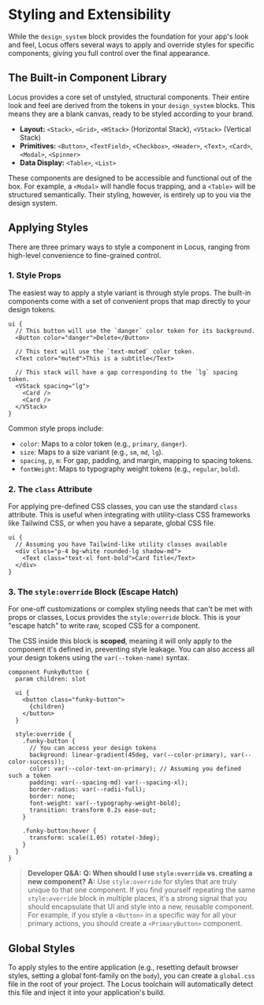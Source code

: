 # Styling and Extensibility

While the `design_system` block provides the foundation for your app's look and feel, Locus offers several ways to apply and override styles for specific components, giving you full control over the final appearance.

## The Built-in Component Library

Locus provides a core set of unstyled, structural components. Their entire look and feel are derived from the tokens in your `design_system` blocks. This means they are a blank canvas, ready to be styled according to your brand.


*   **Layout:** `<Stack>`, `<Grid>`, `<HStack>` (Horizontal Stack), `<VStack>` (Vertical Stack)
*   **Primitives:** `<Button>`, `<TextField>`, `<Checkbox>`, `<Header>`, `<Text>`, `<Card>`, `<Modal>`, `<Spinner>`
*   **Data Display:** `<Table>`, `<List>`

These components are designed to be accessible and functional out of the box. For example, a `<Modal>` will handle focus trapping, and a `<Table>` will be structured semantically. Their styling, however, is entirely up to you via the design system.

## Applying Styles

There are three primary ways to style a component in Locus, ranging from high-level convenience to fine-grained control.

### 1. Style Props

The easiest way to apply a style variant is through style props. The built-in components come with a set of convenient props that map directly to your design tokens.

```locus
ui {
  // This button will use the `danger` color token for its background.
  <Button color="danger">Delete</Button>

  // This text will use the `text-muted` color token.
  <Text color="muted">This is a subtitle</Text>

  // This stack will have a gap corresponding to the `lg` spacing token.
  <VStack spacing="lg">
    <Card />
    <Card />
  </VStack>
}
```

Common style props include:
*   `color`: Maps to a color token (e.g., `primary`, `danger`).
*   `size`: Maps to a size variant (e.g., `sm`, `md`, `lg`).
*   `spacing`, `p`, `m`: For gap, padding, and margin, mapping to spacing tokens.
*   `fontWeight`: Maps to typography weight tokens (e.g., `regular`, `bold`).

### 2. The `class` Attribute

For applying pre-defined CSS classes, you can use the standard `class` attribute. This is useful when integrating with utility-class CSS frameworks like Tailwind CSS, or when you have a separate, global CSS file.

```locus
ui {
  // Assuming you have Tailwind-like utility classes available
  <div class="p-4 bg-white rounded-lg shadow-md">
    <Text class="text-xl font-bold">Card Title</Text>
  </div>
}
```

### 3. The `style:override` Block (Escape Hatch)

For one-off customizations or complex styling needs that can't be met with props or classes, Locus provides the `style:override` block. This is your "escape hatch" to write raw, scoped CSS for a component.

The CSS inside this block is **scoped**, meaning it will only apply to the component it's defined in, preventing style leakage. You can also access all your design tokens using the `var(--token-name)` syntax.

```locus
component FunkyButton {
  param children: slot

  ui {
    <button class="funky-button">
      {children}
    </button>
  }

  style:override {
    .funky-button {
      // You can access your design tokens
      background: linear-gradient(45deg, var(--color-primary), var(--color-success));
      color: var(--color-text-on-primary); // Assuming you defined such a token
      padding: var(--spacing-md) var(--spacing-xl);
      border-radius: var(--radii-full);
      border: none;
      font-weight: var(--typography-weight-bold);
      transition: transform 0.2s ease-out;
    }

    .funky-button:hover {
      transform: scale(1.05) rotate(-3deg);
    }
  }
}
```

> **Developer Q&A:**
> **Q: When should I use `style:override` vs. creating a new component?**
> **A:** Use `style:override` for styles that are truly unique to that one component. If you find yourself repeating the same `style:override` block in multiple places, it's a strong signal that you should encapsulate that UI and style into a new, reusable component. For example, if you style a `<Button>` in a specific way for all your primary actions, you should create a `<PrimaryButton>` component.

## Global Styles

To apply styles to the entire application (e.g., resetting default browser styles, setting a global font-family on the `body`), you can create a `global.css` file in the root of your project. The Locus toolchain will automatically detect this file and inject it into your application's build.
